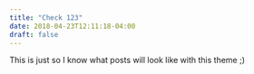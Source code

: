 ```yaml
---
title: "Check 123"
date: 2018-04-23T12:11:18-04:00
draft: false
---
```

This is just so I know what posts will look like with this theme ;)
